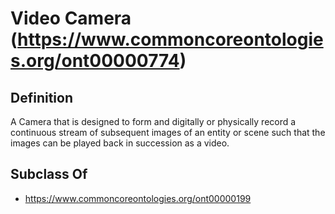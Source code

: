 # Video Camera (https://www.commoncoreontologies.org/ont00000774)

## Definition
A Camera that is designed to form and digitally or physically record a continuous stream of subsequent images of an entity or scene such that the images can be played back in succession as a video.

## Subclass Of
- https://www.commoncoreontologies.org/ont00000199

